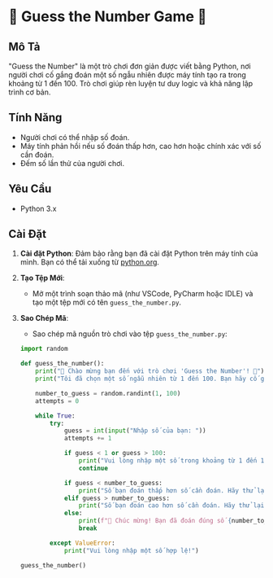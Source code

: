# 🎉 Guess the Number Game 🎉

## Mô Tả
"Guess the Number" là một trò chơi đơn giản được viết bằng Python, nơi người chơi cố gắng đoán một số ngẫu nhiên được máy tính tạo ra trong khoảng từ 1 đến 100. Trò chơi giúp rèn luyện tư duy logic và khả năng lập trình cơ bản.

## Tính Năng
- Người chơi có thể nhập số đoán.
- Máy tính phản hồi nếu số đoán thấp hơn, cao hơn hoặc chính xác với số cần đoán.
- Đếm số lần thử của người chơi.

## Yêu Cầu
- Python 3.x

## Cài Đặt
1. **Cài đặt Python**: Đảm bảo rằng bạn đã cài đặt Python trên máy tính của mình. Bạn có thể tải xuống từ [python.org](https://www.python.org/downloads/).
   
2. **Tạo Tệp Mới**:
   - Mở một trình soạn thảo mã (như VSCode, PyCharm hoặc IDLE) và tạo một tệp mới có tên `guess_the_number.py`.

3. **Sao Chép Mã**:
   - Sao chép mã nguồn trò chơi vào tệp `guess_the_number.py`:

   ```python
   import random

   def guess_the_number():
       print("🎉 Chào mừng bạn đến với trò chơi 'Guess the Number'! 🎉")
       print("Tôi đã chọn một số ngẫu nhiên từ 1 đến 100. Bạn hãy cố gắng đoán số đó!")

       number_to_guess = random.randint(1, 100)
       attempts = 0

       while True:
           try:
               guess = int(input("Nhập số của bạn: "))
               attempts += 1

               if guess < 1 or guess > 100:
                   print("Vui lòng nhập một số trong khoảng từ 1 đến 100.")
                   continue

               if guess < number_to_guess:
                   print("Số bạn đoán thấp hơn số cần đoán. Hãy thử lại!")
               elif guess > number_to_guess:
                   print("Số bạn đoán cao hơn số cần đoán. Hãy thử lại!")
               else:
                   print(f"🎉 Chúc mừng! Bạn đã đoán đúng số {number_to_guess} sau {attempts} lần thử!")
                   break

           except ValueError:
               print("Vui lòng nhập một số hợp lệ!")

   guess_the_number()
